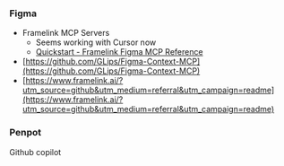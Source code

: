 ### Figma
- Framelink MCP Servers
	- Seems working with Cursor now
	- [Quickstart - Framelink Figma MCP Reference](https://www.framelink.ai/docs/quickstart?utm_source=github&utm_medium=referral&utm_campaign=readme)
- [https://github.com/GLips/Figma-Context-MCP](https://github.com/GLips/Figma-Context-MCP)
- [https://www.framelink.ai/?utm_source=github&utm_medium=referral&utm_campaign=readme](https://www.framelink.ai/?utm_source=github&utm_medium=referral&utm_campaign=readme)

### Penpot

Github copilot